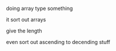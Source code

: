 doing array type something 

it sort out arrays 

give the length 

even sort out ascending to decending stuff
